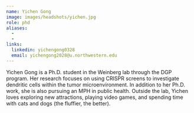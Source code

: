 ```yaml
---
name: Yichen Gong
image: images/headshots/yichen.jpg
role: phd
aliases:
  - 
  - 
links:
  linkedin: yichengong0328
  email: yichengong2028@u.northwestern.edu
---
```


Yichen Gong is a Ph.D. student in the Weinberg lab through the DGP program. Her research focuses on using CRISPR screens to investigate dendritic cells within the tumor microenvironment. In addition to her Ph.D. work, she is also pursuing an MPH in public health. Outside the lab, Yichen loves exploring new attractions, playing video games, and spending time with cats and dogs (the fluffier, the better).
